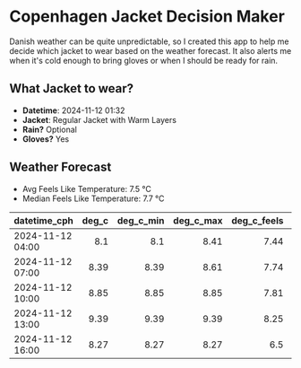 
# Copenhagen Jacket Decision Maker

Danish weather can be quite unpredictable, so I created this app to help me decide which jacket to wear based on the weather forecast. 
It also alerts me when it's cold enough to bring gloves or when I should be ready for rain.

## What Jacket to wear?

- **Datetime**: 2024-11-12 01:32
- **Jacket**: Regular Jacket with Warm Layers
- **Rain?** Optional
- **Gloves?** Yes

## Weather Forecast
- Avg Feels Like Temperature: 7.5 °C
- Median Feels Like Temperature: 7.7 °C

| datetime_cph     |   deg_c |   deg_c_min |   deg_c_max |   deg_c_feels | weather   | wind   | rain   |
|:-----------------|--------:|------------:|------------:|--------------:|:----------|:-------|:-------|
| 2024-11-12 04:00 |    8.1  |        8.1  |        8.41 |          7.44 | Rain      | Low    | Low    |
| 2024-11-12 07:00 |    8.39 |        8.39 |        8.61 |          7.74 | Clouds    | Low    | None   |
| 2024-11-12 10:00 |    8.85 |        8.85 |        8.85 |          7.81 | Clouds    | Low    | None   |
| 2024-11-12 13:00 |    9.39 |        9.39 |        9.39 |          8.25 | Clouds    | Low    | None   |
| 2024-11-12 16:00 |    8.27 |        8.27 |        8.27 |          6.5  | Clouds    | Low    | None   |
        